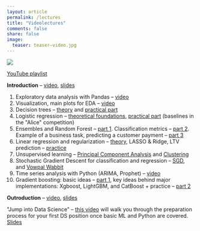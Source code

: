 ```yaml
---
layout: article
permalink: /lectures
title: "Videolectures"
comments: false
share: false
image:
  teaser: teaser–video.jpg
---
```


<img src='../images/teaser-video.jpg'>

[YouTube playlist](https://bit.ly/2zY6Xe2)

**Introduction** – [video](https://youtu.be/QKTuw4PNOsU), [slides](https://bit.ly/2NuadRV)

1. Exploratory data analysis with Pandas – [video](https://youtu.be/fwWCw_cE5aI) 
2. Visualization, main plots for EDA – [video](https://www.youtube.com/watch?v=WNoQTNOME5g) 
3. Decision trees – [theory](https://youtu.be/H4XlBTPv5rQ) and [practical part](https://youtu.be/RrVYO6Td9Js) 	
4. Logistic regression – [theoretical foundations](https://www.youtube.com/watch?v=l3jiw-N544s), [practical part](https://www.youtube.com/watch?v=7o0SWgY89i8) (baselines in the "Alice" competition)
5. Ensembles and Random Forest – [part 1](https://www.youtube.com/watch?v=neXJL–AqI_c). Classification metrics – [part 2](https://www.youtube.com/watch?v=aBOMYqGUlWQ). Example of a business task, predicting a customer payment – [part 3](https://www.youtube.com/watch?v=FmKU–1LZGoE)  
6. Linear regression and regularization – [theory](https://youtu.be/ne–MfRfYs_c), LASSO & Ridge, LTV prediction – [practice](https://youtu.be/B8yIaIEMyIc)
7. Unsupervised learning – [Principal Component Analysis](https://youtu.be/–AswHf7h0I4) and [Clustering](https://youtu.be/eVplCo–w4XE)
8. Stochastic Gradient Descent for classification and regression – [SGD](https://youtu.be/EUSXbdzaQE8), and [Vowpal Wabbit](https://www.youtube.com/watch?v=gyCjancgR9U)
9. Time series analysis with Python (ARIMA, Prophet) – [video](https://youtu.be/_9lBwXnbOd8)
10. Gradient boosting: basic ideas – [part 1](https://youtu.be/g0ZOtzZqdqk), key ideas behind major implementations: Xgboost, LightGBM, and CatBoost + practice – [part 2](https://youtu.be/V5158Oug4W8)

**Outroduction** – [video](https://youtu.be/FrIW8ixKakw), [slides](https://bit.ly/2s0sjD7)

"Jump into Data Science"  – [this video](https://youtu.be/FGuGg9F2VUs) will walk you through the preparation process for your first DS position once basic ML and Python are covered.  [Slides](https://www.slideshare.net/festline/how-to-jump-into-data-science)
